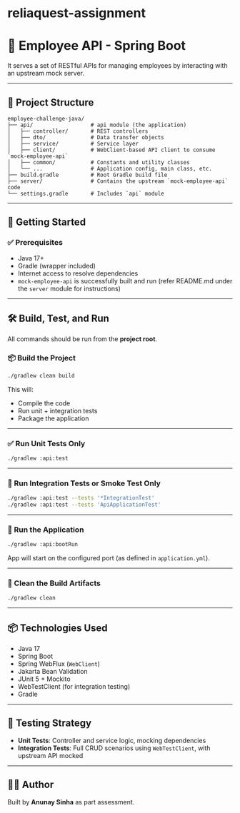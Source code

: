 # reliaquest-assignment
# 🧩 Employee API - Spring Boot

It serves a set of RESTful APIs for managing employees by interacting with an upstream mock server.

---

## 📁 Project Structure

```
employee-challenge-java/
├── api/                  # api module (the application)
│   ├── controller/       # REST controllers
│   ├── dto/              # Data transfer objects
│   ├── service/          # Service layer
│   ├── client/           # WebClient-based API client to consume `mock-employee-api`
│   ├── common/           # Constants and utility classes
│   └── ...               # Application config, main class, etc.
├── build.gradle          # Root Gradle build file
├── server/               # Contains the upstream `mock-employee-api` code
└── settings.gradle       # Includes `api` module
```

---

## 🚀 Getting Started

### ✅ Prerequisites

- Java 17+
- Gradle (wrapper included)
- Internet access to resolve dependencies
- `mock-employee-api` is successfully built and run (refer README.md under the `server` module for instructions)

---

## 🛠 Build, Test, and Run

All commands should be run from the **project root**.

### 📦 Build the Project

```bash
./gradlew clean build
```

This will:
- Compile the code
- Run unit + integration tests
- Package the application

---

### ✅ Run Unit Tests Only

```bash
./gradlew :api:test
```

---

### 🔁 Run Integration Tests or Smoke Test Only

```bash
./gradlew :api:test --tests '*IntegrationTest'
./gradlew :api:test --tests 'ApiApplicationTest'
```

---

### 🚀 Run the Application

```bash
./gradlew :api:bootRun
```

App will start on the configured port (as defined in `application.yml`).

---

### 🧹 Clean the Build Artifacts

```bash
./gradlew clean
```

---

## 📦 Technologies Used

- Java 17
- Spring Boot
- Spring WebFlux (`WebClient`)
- Jakarta Bean Validation
- JUnit 5 + Mockito
- WebTestClient (for integration testing)
- Gradle

---

## 🧪 Testing Strategy

- **Unit Tests**: Controller and service logic, mocking dependencies
- **Integration Tests**: Full CRUD scenarios using `WebTestClient`, with upstream API mocked

---

## 👨‍💻 Author

Built by **Anunay Sinha** as part assessment.
